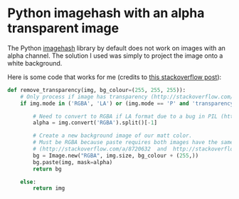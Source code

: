 # Python imagehash with an alpha transparent image

The Python [imagehash](https://github.com/JohannesBuchner/imagehash) library by default does not work on images with an alpha channel. The solution I used was simply to project the image onto a white background.

Here is some code that works for me (credits to [this stackoverflow post](https://stackoverflow.com/a/35859141)):

```py
def remove_transparency(img, bg_colour=(255, 255, 255)):
    # Only process if image has transparency (http://stackoverflow.com/a/1963146)
    if img.mode in ('RGBA', 'LA') or (img.mode == 'P' and 'transparency' in img.info):

        # Need to convert to RGBA if LA format due to a bug in PIL (http://stackoverflow.com/a/1963146)
        alpha = img.convert('RGBA').split()[-1]

        # Create a new background image of our matt color.
        # Must be RGBA because paste requires both images have the same format
        # (http://stackoverflow.com/a/8720632  and  http://stackoverflow.com/a/9459208)
        bg = Image.new("RGBA", img.size, bg_colour + (255,))
        bg.paste(img, mask=alpha)
        return bg

    else:
        return img
```

